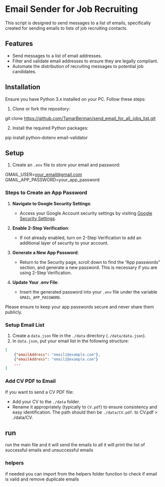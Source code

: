 # Email Sender for Job Recruiting

This script is designed to send messages to a list of emails, specifically created for sending emails to lists of job recruiting contacts.

## Features

- Send messages to a list of email addresses.
- Filter and validate email addresses to ensure they are legally compliant.
- Automate the distribution of recruiting messages to potential job candidates.

## Installation

Ensure you have Python 3.x installed on your PC. Follow these steps:

1. Clone or fork the repository:

git clone https://github.com/TamarBerman/send_email_for_all_jobs_list.git

2. Install the required Python packages:

pip install python-dotenv email-validator

## Setup

1. Create an `.env` file to store your email and password:

GMAIL_USER=your_email@gmail.com
GMAIL_APP_PASSWORD=your_app_password

### Steps to Create an App Password

1. **Navigate to Google Security Settings**:
   - Access your Google Account security settings by visiting [Google Security Settings](https://myaccount.google.com/security).

2. **Enable 2-Step Verification**:
   - If not already enabled, turn on 2-Step Verification to add an additional layer of security to your account.

3. **Generate a New App Password**:
   - Return to the Security page, scroll down to find the “App passwords” section, and generate a new password. This is necessary if you are using 2-Step Verification.

4. **Update Your .env File**:
   - Insert the generated password into your `.env` file under the variable `GMAIL_APP_PASSWORD`.

Please ensure to keep your app passwords secure and never share them publicly.

### Setup Email List

1. Create a `data.json` file in the `./data` directory (`./data/data.json`).
2. In `data.json`, put your email list in the following structure:
```json
[
    {"emailAddress": "email1@example.com"},
    {"emailAddress": "email2@example.com"}
    ...
]

```
### Add CV PDF to Email

If you want to send a CV PDF file:
- Add your CV to the `./data` folder.
- Rename it appropriately (typically to `CV.pdf`) to ensure consistency and easy identification. The path should then be `./data/CV.pdf`. to CV.pdf > ./data/CV.
## run
run the main file and it will send the emails to all
it will print the list of successful emails 
and unsuccessful emails 
### helpers 
if needed you can import from the helpers folder function to check if email is valid and remove duplicate emails 
